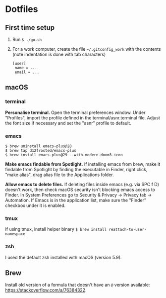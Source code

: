 # Dotfiles

## First time setup

1. Run `$ ./go.sh`

1. For a work computer, create the file `~/.gitconfig_work` with the contents (note indentation is done with tab characters)

   ```
   [user]
   	name = ...
   	email = ...
   ```


## macOS

### terminal

**Personalise terminal.** Open the terminal preferences window. Under "Profiles", import the profile defined in the terminal/asnr.terminal file. Adjust the font size if necessary and set the "asnr" profile to default.

### emacs

```
$ brew uninstall emacs-plus@28
$ brew tap d12frosted/emacs-plus
$ brew install emacs-plus@29 --with-modern-doom3-icon
```

**Make emacs findable from Spotlight.** If installing emacs from brew, make it findable from Spotlight by finding the executable in Finder, right click, "make alias", drag alias file to the Applications folder.

**Allow emacs to delete files.** If deleting files inside emacs (e.g. via SPC f D) doesn't work, then check macOS security isn't blocking emacs access to Finder. In System Preferences go to Security & Privacy -> Privacy tab -> Automation. If Emacs is in the application list, make sure the "Finder" checkbox under it is enabled.

### tmux

If using tmux, install helper binary `$ brew install reattach-to-user-namespace`


### zsh

I used the default zsh installed with macOS (version 5.9).


## Brew

Install old version of a formula that doesn't have an `@` version available: https://stackoverflow.com/a/76384322.
